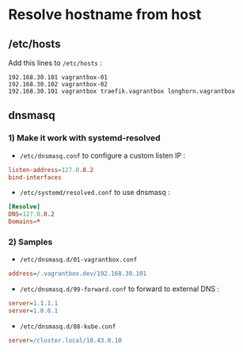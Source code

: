 # Resolve hostname from host

## /etc/hosts

Add this lines to `/etc/hosts` :

```
192.168.30.101 vagrantbox-01
192.168.30.102 vagrantbox-02
192.168.30.101 vagrantbox traefik.vagrantbox longhorn.vagrantbox
```

## dnsmasq

### 1) Make it work with systemd-resolved

* `/etc/dnsmasq.conf` to configure a custom listen IP :

```conf
listen-address=127.0.0.2
bind-interfaces
```

* `/etc/systemd/resolved.conf` to use dnsmasq :

```conf
[Resolve]
DNS=127.0.0.2
Domains=*
```

### 2) Samples

* `/etc/dnsmasq.d/01-vagrantbox.conf`

```ini
address=/.vagrantbox.dev/192.168.30.101
```

* `/etc/dnsmasq.d/99-forward.conf` to forward to external DNS :

```ini
server=1.1.1.1
server=1.0.0.1
```

* `/etc/dnsmasq.d/88-kube.conf`

```ini
server=/cluster.local/10.43.0.10
```
